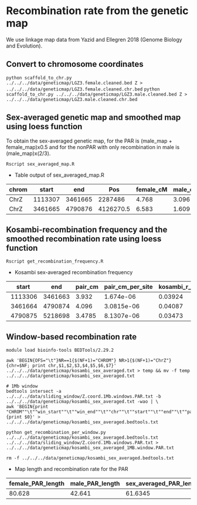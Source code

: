 # Recombination rate from the genetic map

We use linkage map data from Yazid and Ellegren 2018 (Genome Biology and Evolution).  

## Convert to chromosome coordinates
`python scaffold_to_chr.py ../../../data/geneticmap/LGZ3.female.cleaned.bed Z > ../../../data/geneticmap/LGZ3.female.cleaned.chr.bed`
`python scaffold_to_chr.py ../../../data/geneticmap/LGZ3.male.cleaned.bed Z > ../../../data/geneticmap/LGZ3.male.cleaned.chr.bed`

## Sex-averaged genetic map and smoothed map using loess function
To obtain the sex-averaged genetic map, for the PAR is (male_map + female_map)x0.5
and for the nonPAR with only recombination in male is (male_map)x(2/3).

`Rscript sex_averaged_map.R`

- Table output of sex_averaged_map.R

| chrom | start | end | Pos | female_cM | male_cM | sex_averaged_cM | first_scaffold | second_scaffold | scaffold_start | scaffold_end | female_smoothed25 | male_smoothed25 | sex_averaged_smoothed25 |
| ----- | ----- | --- | --- | --------- | ------- | --------------- | -------------- | --------------- | -------------- | ------------ | ----------------- | --------------- | ----------------------- |
| ChrZ | 1113307 | 3461665 |2287486 | 4.768 | 3.096 | 3.932 | superscaffold26 | superscaffold26 | 1113307 | 3461665 | 6.535 | 3.707 | 5.121 |
| ChrZ | 3461665 | 4790876 |4126270.5 | 6.583 | 1.609 | 4.096 | superscaffold26 | superscaffold26 | 3461665 | 4790876 | 5.401 | 2.986 | 4.194 |

## Kosambi-recombination frequency and the smoothed recombination rate using loess function

`Rscript get_recombination_frequency.R` 

- Kosambi sex-averaged recombination frequency

| start |  end    | pair_cm |pair_cm_per_site     |   kosambi_r_length_region| kosambi_r_per_site   |   length_region|
| ----- | ------- | ------- | ------------------- | ------------------------ | -------------------- | -------------- |
| 1113306 |3461663| 3.932  | 1.674e-06  |  0.03924    |  1.6709e-08 |   2348357|
| 3461664 |4790874 |4.096  | 3.0815e-06  |  0.04087    |  3.0746e-08 |   1329210|
| 4790875 |5218698 |3.4785 | 8.1307e-06  |  0.03473    |  8.1177e-08  |  427823|

## Window-based recombination rate

```
module load bioinfo-tools BEDTools/2.29.2

awk 'BEGIN{OFS="\t"}NR==1{$(NF+1)="CHROM"} NR>1{$(NF+1)="ChrZ"} {chr=$NF; print chr,$1,$2,$3,$4,$5,$6,$7}' ../../../data/geneticmap/kosambi_sex_averaged.txt > temp && mv -f temp ../../../data/geneticmap/kosambi_sex_averaged.txt

# 1Mb window
bedtools intersect -a ../../../data/sliding_window/Z.coord.1Mb.windows.PAR.txt -b ../../../data/geneticmap/kosambi_sex_averaged.txt -wao | \
awk 'BEGIN{print "CHROM""\t""win_start""\t""win_end""\t""chr""\t""start""\t""end""\t""pair_cm""\t""pair_cm_per_site""\t""kosambi_r_length_region""\t""kosambi_r_per_site""\t""length_region"}{print $0}' > ../../../data/geneticmap/kosambi_sex_averaged.bedtools.txt

python get_recombination_per_window.py ../../../data/geneticmap/kosambi_sex_averaged.bedtools.txt ../../../data/sliding_window/Z.coord.1Mb.windows.PAR.txt > ../../../data/geneticmap/kosambi_sex_averaged_1MB.window.PAR.txt

rm -f ../../../data/geneticmap/kosambi_sex_averaged.bedtools.txt 
```

- Map length and recombination rate for the PAR

| female_PAR_length | male_PAR_length | sex_averaged_PAR_length | female_PAR_r | male_PAR_r | sex_averaged_PAR_r |
| ----------------- | --------------- | ----------------------- | ------------ | ---------- | ------------------ |
| 80.628 | 42.641 | 61.6345 | 0.462 | 0.346 | 0.422 |
